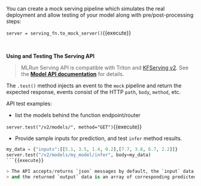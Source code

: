 You can create a mock serving pipeline which simulates the real deployment and allow testing of your model 
along with pre/post-processing steps:

`server = serving_fn.to_mock_server()`{{execute}}

<br>

**Using and Testing The Serving API**

> MLRun Serving API is compatible with Triton and [KFServing v2](https://github.com/kubeflow/kfserving/blob/master/docs/predict-api/v2/required_api.md).
> See the [**Model API documentation**](https://docs.mlrun.org/en/stable/serving/model-api.html) for details.

The `.test()` method injects an event to the `mock` pipeline and return the expected response, 
events consist of the HTTP `path`, `body`, `method`, etc.
 
API test examples:

- list the models behind the function endpoint/router

`server.test("/v2/models/", method="GET")`{{execute}}

- Provide sample inputs for prediction, and test `infer` method results.

```python
my_data = {"inputs":[[5.1, 3.5, 1.4, 0.2],[7.7, 3.8, 6.7, 2.2]]}
server.test("/v2/models/my_model/infer", body=my_data)
```{{execute}}

> The API accepts/returns `json` messages by default, the `input` data is an array of request vectors
> and the returned `output` data is an array of corresponding predicted results. 